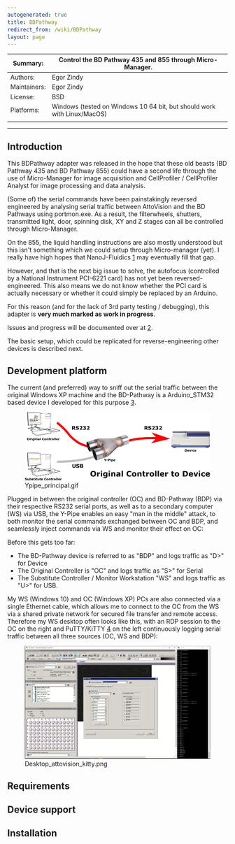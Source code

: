 ```yaml
---
autogenerated: true
title: BDPathway
redirect_from: /wiki/BDPathway
layout: page
---
```


| Summary:     | Control the BD Pathway 435 and 855 through Micro-Manager.               |
|--------------|-------------------------------------------------------------------------|
| Authors:     | Egor Zindy                                                              |
| Maintainers: | Egor Zindy                                                              |
| License:     | BSD                                                                     |
| Platforms:   | Windows (tested on Windows 10 64 bit, but should work with Linux/MacOS) |
|              |                                                                         |

------------------------------------------------------------------------

## Introduction

This BDPathway adapter was released in the hope that these old beasts
(BD Pathway 435 and BD Pathway 855) could have a second life through the
use of Micro-Manager for image acquisition and CellProfiler /
CellProfiler Analyst for image processing and data analysis.

(Some of) the serial commands have been painstakingly reversed
engineered by analysing serial traffic between AttoVision and the BD
Pathways using portmon.exe. As a result, the filterwheels, shutters,
transmitted light, door, spinning disk, XY and Z stages can all be
controlled through Micro-Manager.

On the 855, the liquid handling instructions are also mostly understood
but this isn't something which we could setup through Micro-manager
(yet). I really have high hopes that NanoJ-Fluidics
[1](https://github.com/HenriquesLab/NanoJ-Fluidics) may eventually fill
that gap.

However, and that is the next big issue to solve, the autofocus
(controlled by a National Instrument PCI-6221 card) has not yet been
reversed-engineered. This also means we do not know whether the PCI card
is actually necessary or whether it could simply be replaced by an
Arduino.

For this reason (and for the lack of 3rd party testing / debugging),
this adapter is **very much marked as work in progress**.

Issues and progress will be documented over at
[2](https://forum.image.sc/t/im-writing-a-device-adapter-for-the-bdpathway-435-and-855/40808).

The basic setup, which could be replicated for reverse-engineering other
devices is described next.

## Development platform

The current (and preferred) way to sniff out the serial traffic between
the original Windows XP machine and the BD-Pathway is a Arduino\_STM32
based device I developed for this purpose
[3](https://github.com/zindy/ypipe).

<figure>
<img src="/media/Ypipe_principal.gif" title="Ypipe_principal.gif" width="600" alt="Ypipe_principal.gif" /><figcaption aria-hidden="true">Ypipe_principal.gif</figcaption>
</figure>

Plugged in between the original controller (OC) and BD-Pathway (BDP) via
their respective RS232 serial ports, as well as to a secondary computer
(WS) via USB, the Y-Pipe enables an easy "man in the middle" attack, to
both monitor the serial commands exchanged between OC and BDP, and
seamlessly inject commands via WS and monitor their effect on OC:

Before this gets too far:

-   The BD-Pathway device is referred to as "BDP" and logs traffic as
    "D&gt;" for Device
-   The Original Controller is "OC" and logs traffic as "S&gt;" for
    Serial
-   The Substitute Controller / Monitor Workstation "WS" and logs
    traffic as "U&gt;" for USB.

My WS (Windows 10) and OC (Windows XP) PCs are also connected via a
single Ethernet cable, which allows me to connect to the OC from the WS
via a shared private network for secured file transfer and remote
access. Therefore my WS desktop often looks like this, with an RDP
session to the OC on the right and PuTTY/KiTTY
[4](http://www.9bis.net/kitty/#!index.md) on the left continuously
logging serial traffic between all three sources (OC, WS and BDP):

<figure>
<img src="/media/Desktop_attovision_kitty.png" title="Desktop_attovision_kitty.png" width="800" alt="Desktop_attovision_kitty.png" /><figcaption aria-hidden="true">Desktop_attovision_kitty.png</figcaption>
</figure>

## Requirements

## Device support

## Installation
